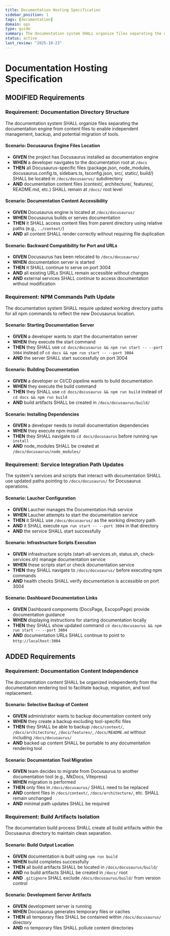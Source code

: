 ```yaml
---
title: Documentation Hosting Specification
sidebar_position: 1
tags: [documentation]
domain: ops
type: guide
summary: The documentation system SHALL organize files separating the documentation engine from content files to enable independent management, backup, and pot...
status: active
last_review: "2025-10-23"
---
```


# Documentation Hosting Specification

## MODIFIED Requirements

### Requirement: Documentation Directory Structure

The documentation system SHALL organize files separating the documentation engine from content files to enable independent management, backup, and potential migration of tools.

#### Scenario: Docusaurus Engine Files Location

- **GIVEN** the project has Docusaurus installed as documentation engine
- **WHEN** a developer navigates to the documentation root at `/docs`
- **THEN** all Docusaurus-specific files (package.json, node_modules, docusaurus.config.ts, sidebars.ts, tsconfig.json, src/, static/, build/) SHALL be located in `/docs/docusaurus/` subdirectory
- **AND** documentation content files (context/, architecture/, features/, README.md, etc.) SHALL remain at `/docs/` root level

#### Scenario: Documentation Content Accessibility

- **GIVEN** Docusaurus engine is located at `/docs/docusaurus/`
- **WHEN** Docusaurus builds or serves documentation
- **THEN** it SHALL access content files from parent directory using relative paths (e.g., `../context/`)
- **AND** all content SHALL render correctly without requiring file duplication

#### Scenario: Backward Compatibility for Port and URLs

- **GIVEN** Docusaurus has been relocated to `/docs/docusaurus/`
- **WHEN** documentation server is started
- **THEN** it SHALL continue to serve on port 3004
- **AND** all existing URLs SHALL remain accessible without changes
- **AND** external services SHALL continue to access documentation without modification

### Requirement: NPM Commands Path Update

The documentation system SHALL require updated working directory paths for all npm commands to reflect the new Docusaurus location.

#### Scenario: Starting Documentation Server

- **GIVEN** a developer wants to start the documentation server
- **WHEN** they execute the start command
- **THEN** they SHALL use `cd docs/docusaurus && npm run start -- --port 3004` instead of `cd docs && npm run start -- --port 3004`
- **AND** the server SHALL start successfully on port 3004

#### Scenario: Building Documentation

- **GIVEN** a developer or CI/CD pipeline wants to build documentation
- **WHEN** they execute the build command  
- **THEN** they SHALL use `cd docs/docusaurus && npm run build` instead of `cd docs && npm run build`
- **AND** build artifacts SHALL be created in `/docs/docusaurus/build/`

#### Scenario: Installing Dependencies

- **GIVEN** a developer needs to install documentation dependencies
- **WHEN** they execute npm install
- **THEN** they SHALL navigate to `cd docs/docusaurus` before running `npm install`
- **AND** node_modules SHALL be created at `/docs/docusaurus/node_modules/`

### Requirement: Service Integration Path Updates

The system's services and scripts that interact with documentation SHALL use updated paths pointing to `/docs/docusaurus/` for Docusaurus operations.

#### Scenario: Laucher Configuration

- **GIVEN** Laucher manages the Documentation Hub service
- **WHEN** Laucher attempts to start the documentation service
- **THEN** it SHALL use `/docs/docusaurus/` as the working directory path
- **AND** it SHALL execute `npm run start -- --port 3004` in that directory
- **AND** the service SHALL start successfully

#### Scenario: Infrastructure Scripts Execution

- **GIVEN** infrastructure scripts (start-all-services.sh, status.sh, check-services.sh) manage documentation service
- **WHEN** these scripts start or check documentation service
- **THEN** they SHALL navigate to `/docs/docusaurus/` before executing npm commands
- **AND** health checks SHALL verify documentation is accessible on port 3004

#### Scenario: Dashboard Documentation Links

- **GIVEN** Dashboard components (DocsPage, EscopoPage) provide documentation guidance
- **WHEN** displaying instructions for starting documentation locally
- **THEN** they SHALL show updated command `cd docs/docusaurus && npm run start -- --port 3004`
- **AND** documentation URLs SHALL continue to point to `http://localhost:3004`

## ADDED Requirements

### Requirement: Documentation Content Independence

The documentation content SHALL be organized independently from the documentation rendering tool to facilitate backup, migration, and tool replacement.

#### Scenario: Selective Backup of Content

- **GIVEN** administrator wants to backup documentation content only
- **WHEN** they create a backup excluding tool-specific files
- **THEN** they SHALL be able to backup `/docs/context/`, `/docs/architecture/`, `/docs/features/`, `/docs/README.md` without including `/docs/docusaurus/`
- **AND** backed up content SHALL be portable to any documentation rendering tool

#### Scenario: Documentation Tool Migration

- **GIVEN** team decides to migrate from Docusaurus to another documentation tool (e.g., MkDocs, Vitepress)
- **WHEN** migration is performed
- **THEN** only files in `/docs/docusaurus/` SHALL need to be replaced
- **AND** content files in `/docs/context/`, `/docs/architecture/`, etc. SHALL remain unchanged
- **AND** minimal path updates SHALL be required

### Requirement: Build Artifacts Isolation

The documentation build process SHALL create all build artifacts within the Docusaurus directory to maintain clean separation.

#### Scenario: Build Output Location

- **GIVEN** documentation is built using `npm run build`
- **WHEN** build completes successfully
- **THEN** all build artifacts SHALL be located in `/docs/docusaurus/build/`
- **AND** no build artifacts SHALL be created in `/docs/` root
- **AND** `.gitignore` SHALL exclude `/docs/docusaurus/build/` from version control

#### Scenario: Development Server Artifacts

- **GIVEN** development server is running
- **WHEN** Docusaurus generates temporary files or caches
- **THEN** all temporary files SHALL be contained within `/docs/docusaurus/` directory
- **AND** no temporary files SHALL pollute content directories

